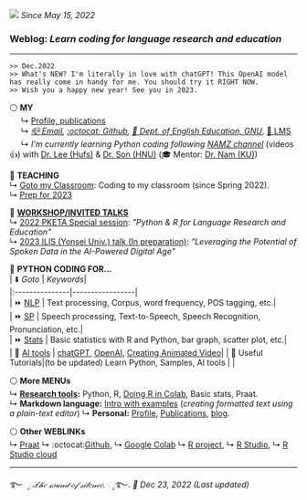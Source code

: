 ![](https://komarev.com/ghpvc/?username=MK316&color=blueviolet&label=VISIT+count) _Since May 15, 2022_  

### Weblog: _Learn coding for language research and education_  
--- 
~~~
>> Dec.2022
>> What's NEW? I'm literally in love with chatGPT! This OpenAI model has really come in handy for me. You should try it RIGHT NOW.
>> Wish you a happy new year! See you in 2023.
~~~


⚪ **MY**   
&nbsp;&nbsp;&nbsp;&nbsp; ↳ [Profile, publications](https://github.com/MK316/MK316.github.io/blob/main/res/profile.md)   
&nbsp;&nbsp;&nbsp;&nbsp; ↳ _[📪 Email](mailto:MK3one6@gmail.com), [:octocat: Github](github.com/MK316), [🏢 Dept. of English Education, GNU](https://englishedu.gnu.ac.kr)_, [🎋 LMS](https://rec.ac.kr/gnu)    
&nbsp;&nbsp;&nbsp;&nbsp; ↳ _I'm currently learning Python coding following_ [_NAMZ channel_](https://www.youtube.com/channel/UCKHB0ZiTVk8qUdqhVtnCUrA/featured) (videos👍) with [Dr. Lee (Hufs)](https://github.com/junkyuhufs) & [Dr. Son (HNU)](https://github.com/ms624atyale) (🎓 Mentor: [Dr. Nam (KU)](https://github.com/hsnam95))         
 
🌱 **TEACHING**  
↳ [Goto my Classroom](/res/teaching.md): Coding to my classroom (since Spring 2022).   
↳ [Prep for 2023](https://github.com/MK316/Teachingapps/blob/main/README.md)

🌱 **[WORKSHOP/INVITED TALKS]((https://github.com/MK316/workshops/blob/main/README.md))**   
↳ [2022 PKETA Special session](https://github.com/MK316/pketa22/blob/main/README.md): _"Python & R for Language Research and Education"_    
↳ [2023 ILIS (Yonsei Univ.) talk (In preparation)](https://github.com/MK316/workshops/blob/main/20230126_yonsei/readme.md): _"Leveraging the Potential of Spoken Data in the AI-Powered Digital Age"_    
 
🌱 **PYTHON CODING FOR...**   
| ⬇️ _Goto_ | _Keywords_|   
|:---------------|-----------------|  
| ⏩ [NLP](/res/nlp_tools.md) | Text processing, Corpus, word frequency, POS tagging, etc.|  
| ⏩ [SP](/res/sp_tools.md)  | Speech processing, Text-to-Speech, Speech Recognition, Pronunciation, etc.|  
| ⏩ [Stats](/res/stats1.md) | Basic statistics with R and Python, bar graph, scatter plot, etc.|  
| 📍 [AI tools](https://github.com/MK316/OpenAI) | [chatGPT](https://chat.openai.com/chat), [OpenAI](https://openai.com/), [Creating Animated Video](https://github.com/MK316/Spring2023/blob/main/Animated_Video_with_AI.ipynb)|
| 📍 Useful Tutorials|(to be updated) Learn Python, Samples, AI tools |  |

⚪ **More MENUs**  
↳ **[Research tools](/res/tools.md):** Python, R, [Doing R in Colab](https://github.com/MK316/R_intro/blob/main/01_How_to_do_R_in_colab.ipynb), Basic stats, Praat.  
↳ **Markdown language:** [Intro with examples](https://github.com/MK316/markdown/blob/main/README.md) (_creating formatted text using a plain-text editor_)  ↳ **Personal:** [Profile](/res/profile.md), [Publications](/res/publications.md), [blog](/blog/blogmain.md).  


⚪ **Other WEBLINKs**   
↳ [Praat](https://www.fon.hum.uva.nl/praat/) ↳ :octocat:[Github](https://www.github.com/), ↳ [Google Colab](https://colab.research.google.com/) ↳ [R project](https://www.r-project.org/), ↳ [R Studio](https://www.rstudio.com/), ↳ [R Studio cloud](https://rstudio.cloud/) 


---
   ࿐*ೃ 𝒯𝒽𝑒 𝓈𝑜𝓊𝓃𝒹 𝑜𝒻 𝓈𝒾𝓁𝑒𝓃𝒸𝑒. ೃ*࿐. 
_💜 Dec 23, 2022 (Last updated)_   

